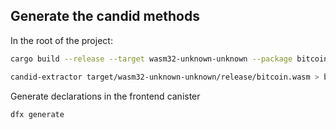 ## Generate the candid methods

In the root of the project:

```sh
cargo build --release --target wasm32-unknown-unknown --package bitcoin
```

```sh
candid-extractor target/wasm32-unknown-unknown/release/bitcoin.wasm > bitcoin/bitcoin.did
```

Generate declarations in the frontend canister

```sh
dfx generate
```

